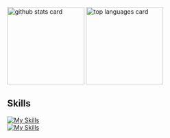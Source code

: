 <div align="left"> 
    <img alt="github stats card" height="180px" src="https://github-readme-stats.vercel.app/api?username=Kazuuma-19&show_icons=true&rank_icon=percentile&theme=monokai" />
    <img alt="top languages card" height="180px" src="https://github-readme-stats.vercel.app/api/top-langs/?username=Kazuuma-19&layout=donut&theme=monokai">
</div>

## Skills
[![My Skills](https://skillicons.dev/icons?i=js,typescript,jquery,vue,react)](https://skillicons.dev)  
[![My Skills](https://skillicons.dev/icons?i=express,php,wordpress,laravel,java,spring)](https://skillicons.dev)
